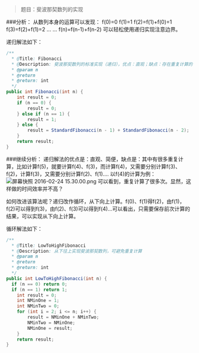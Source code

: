 >题目：斐波那契数列的实现

###分析：
从数列本身的运算可以发现：
f(0)=0
f(1)=1
f(2)=f(1)+f(0)=1
f(3)=f(2)+f(1)=2
...
...
f(n)=f(n-1)+f(n-2)
可以轻松使用递归实现注意边界。

递归解法如下：

```java
/**
  * @Title: Fibonacci
  * @Description: 斐波那契数列的标准实现（递归），优点：直观；缺点：存在重复计算的问题
  * @param n
  * @return
  * @return: int
  */
public int Fibonacci(int n) {
	int result = 0;
	if (n == 0) {
		result = 0;
	} else if (n == 1) {
		result = 1;
	} else {
		result = StandardFibonacci(n - 1) + StandardFibonacci(n - 2);
	}
	return result;
}
```

###继续分析：
递归解法的优点是：直观、简便，缺点是：其中有很多重复计算，比如计算f(5)，就要计算f(4)、f(3)，而计算f(4)，又需要分别计算f(3)、f(2)，计算f(3)，又需要分别计算f(2)、f(1)....
以f(4)的计算为例：
![屏幕快照 2016-02-24 15.30.00.png](https://ooo.0o0.ooo/2016/02/24/56ce6946b359f.png)
可以看到，重复计算了很多次。显然，这样做的时间效率并不高？

如何改进该算法呢？递归改作循环，从下向上计算。f(0)、f(1)得f(2)，由f(1)，f(2)可以得到f(3)，由f(2)、f(3)可以得到f(4)...可以看出，只需要保存前次计算的结果，可以实现从下向上计算。

循环解法如下：

```java
/**
  * @Title: LowToHighFibonacci
  * @Description: 从下往上实现斐波那契数列，可避免重复计算
  * @param n
  * @return
  * @return: int
  */
public int LowToHighFibonacci(int n) {
  if (n == 0) return 0;
  if (n == 1) return 1;
	int result = 0;
	int NMinOne = 1;
	int NMinTwo = 0;
	for (int i = 2; i <= n; i++) {
		result = NMinOne + NMinTwo;
		NMinTwo = NMinOne;
		NMinOne = result;
	}
	return result;
}
```